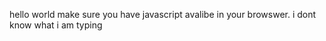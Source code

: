  hello world 
make sure you have javascript avalibe in your browswer. i dont know what i am typing

